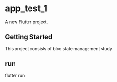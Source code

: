 # app_test_1

A new Flutter project.

## Getting Started
This project consists of bloc state management study 

## run
flutter run
